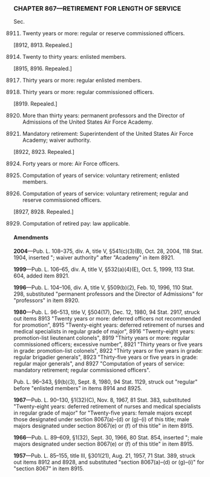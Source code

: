### **CHAPTER 867—RETIREMENT FOR LENGTH OF SERVICE** ###

Sec.

8911. Twenty years or more: regular or reserve commissioned officers.

[8912, 8913. Repealed.]

8914. Twenty to thirty years: enlisted members.

[8915, 8916. Repealed.]

8917. Thirty years or more: regular enlisted members.

8918. Thirty years or more: regular commissioned officers.

[8919. Repealed.]

8920. More than thirty years: permanent professors and the Director of Admissions of the United States Air Force Academy.

8921. Mandatory retirement: Superintendent of the United States Air Force Academy; waiver authority.

[8922, 8923. Repealed.]

8924. Forty years or more: Air Force officers.

8925. Computation of years of service: voluntary retirement; enlisted members.

8926. Computation of years of service: voluntary retirement; regular and reserve commissioned officers.

[8927, 8928. Repealed.]

8929. Computation of retired pay: law applicable.

#### Amendments ####

**2004**—Pub. L. 108–375, div. A, title V, §541(c)(3)(B), Oct. 28, 2004, 118 Stat. 1904, inserted "; waiver authority" after "Academy" in item 8921.

**1999**—Pub. L. 106–65, div. A, title V, §532(a)(4)(E), Oct. 5, 1999, 113 Stat. 604, added item 8921.

**1996**—Pub. L. 104–106, div. A, title V, §509(b)(2), Feb. 10, 1996, 110 Stat. 298, substituted "permanent professors and the Director of Admissions" for "professors" in item 8920.

**1980**—Pub. L. 96–513, title V, §504(17), Dec. 12, 1980, 94 Stat. 2917, struck out items 8913 "Twenty years or more: deferred officers not recommended for promotion", 8915 "Twenty-eight years: deferred retirement of nurses and medical specialists in regular grade of major", 8916 "Twenty-eight years: promotion-list lieutenant colonels", 8919 "Thirty years or more: regular commissioned officers; excessive number", 8921 "Thirty years or five years in grade: promotion-list colonels", 8922 "Thirty years or five years in grade: regular brigadier generals", 8923 "Thirty-five years or five years in grade: regular major generals", and 8927 "Computation of years of service: mandatory retirement; regular commissioned officers".

Pub. L. 96–343, §9(b)(3), Sept. 8, 1980, 94 Stat. 1129, struck out "regular" before "enlisted members" in items 8914 and 8925.

**1967**—Pub. L. 90–130, §1(32)(C), Nov. 8, 1967, 81 Stat. 383, substituted "Twenty-eight years: deferred retirement of nurses and medical specialists in regular grade of major" for "Twenty-five years: female majors except those designated under section 8067(a)–(d) or (g)–(i) of this title; male majors designated under section 8067(e) or (f) of this title" in item 8915.

**1966**—Pub. L. 89–609, §1(32), Sept. 30, 1966, 80 Stat. 854, inserted "; male majors designated under section 8067(e) or (f) of this title" in item 8915.

**1957**—Pub. L. 85–155, title III, §301(21), Aug. 21, 1957, 71 Stat. 389, struck out items 8912 and 8928, and substituted "section 8067(a)–(d) or (g)–(i)" for "section 8067" in item 8915.